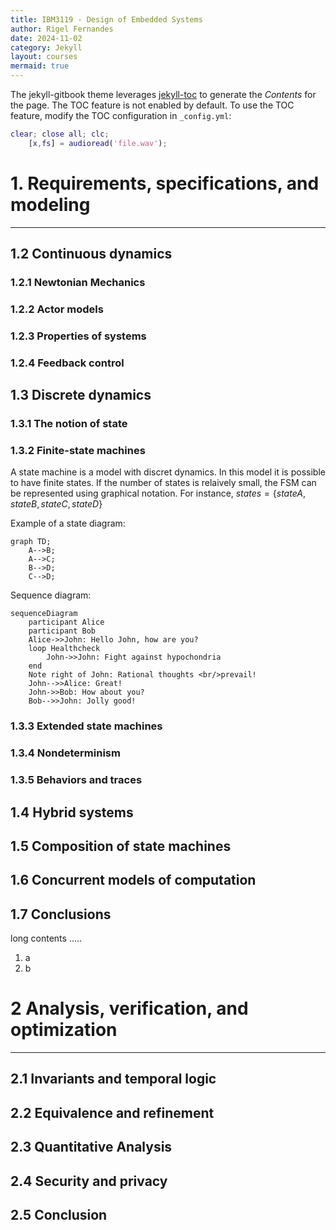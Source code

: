 ```yaml
---
title: IBM3119 - Design of Embedded Systems
author: Rigel Fernandes
date: 2024-11-02
category: Jekyll
layout: courses
mermaid: true
---
```


The jekyll-gitbook theme leverages [jekyll-toc][1] to generate the *Contents* for the page.
The TOC feature is not enabled by default. To use the TOC feature, modify the TOC
configuration in `_config.yml`:

```Matlab
clear; close all; clc;
    [x,fs] = audioread('file.wav');
```

# 1. Requirements, specifications, and modeling
-------------

## 1.2 Continuous dynamics

### 1.2.1 Newtonian Mechanics

### 1.2.2 Actor models

### 1.2.3 Properties of systems

### 1.2.4 Feedback control

## 1.3 Discrete dynamics

### 1.3.1 The notion of state

### 1.3.2 Finite-state machines

A state machine is a model with discret dynamics. In this model it is possible to have finite states. If the number of states is relaively small, the FSM can be represented using graphical notation. For instance, $states = \{stateA, stateB, stateC, stateD\}$

Example of a state diagram:

```mermaid
graph TD;
    A-->B;
    A-->C;
    B-->D;
    C-->D;
```

Sequence diagram:

```mermaid
sequenceDiagram
    participant Alice
    participant Bob
    Alice->>John: Hello John, how are you?
    loop Healthcheck
        John->>John: Fight against hypochondria
    end
    Note right of John: Rational thoughts <br/>prevail!
    John-->>Alice: Great!
    John->>Bob: How about you?
    Bob-->>John: Jolly good!
```

### 1.3.3 Extended state machines

### 1.3.4 Nondeterminism

### 1.3.5 Behaviors and traces

## 1.4 Hybrid systems

## 1.5 Composition of state machines

## 1.6 Concurrent models of computation

## 1.7 Conclusions

long contents .....

1. a
2. b

# 2 Analysis, verification, and optimization
-------------

## 2.1 Invariants and temporal logic

## 2.2 Equivalence and refinement

## 2.3 Quantitative Analysis

## 2.4 Security and privacy

## 2.5 Conclusion

[1]: https://github.com/allejo/jekyll-toc
